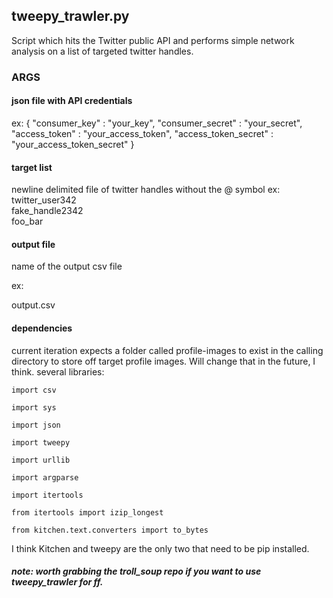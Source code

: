 ## tweepy_trawler.py
Script which hits the Twitter public API and performs simple network analysis on a list of targeted twitter handles. 

### ARGS
#### json file with API credentials
ex:
{
  "consumer_key" : "your_key",
  "consumer_secret" : "your_secret",
  "access_token" : "your_access_token",
  "access_token_secret" : "your_access_token_secret"
}

#### target list
newline delimited file of twitter handles without the @ symbol
ex:
<br>twitter_user342
<br>fake_handle2342
<br>foo_bar

#### output file
name of the output csv file

ex:

output.csv



#### dependencies
current iteration expects a folder called profile-images to exist in the calling directory to store off target profile images.  Will change that in the future, I think.
several libraries:

    import csv
    
    import sys
    
    import json
    
    import tweepy
    
    import urllib
    
    import argparse
    
    import itertools
    
    from itertools import izip_longest
    
    from kitchen.text.converters import to_bytes 

I think Kitchen and tweepy are the only two that need to be pip installed.

##### note: worth grabbing the troll_soup repo if you want to use tweepy_trawler for ff.
